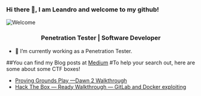 ### Hi there 👋, I am Leandro and welcome to my github!

![Welcome](https://media.giphy.com/media/dT7uXqMj1GKRHhIYkX/giphy.gif)

<h3 align="center">Penetration Tester | Software Developer</h3>

- 🔭 I’m currently working as a Penetration Tester.

##You can find my Blog posts at [Medium](https://itsleandro.medium.com/)
#To help your search out, here are some about some CTF boxes!
* [Proving Grounds Play —Dawn 2 Walkthrough](https://itsleandro.medium.com/proving-grounds-play-dawn-2-walkthrough-e246c70fe876)
* [Hack The Box — Ready Walkthrough — GitLab and Docker exploiting](https://medium.com/devroot/hack-the-box-ready-walkthrough-gitlab-and-docker-exploiting-997db465d3f7)

<!--
**IamLeandrooooo/IamLeandrooooo** is a ✨ _special_ ✨ repository because its `README.md` (this file) appears on your GitHub profile.

Here are some ideas to get you started:

- 🔭 I’m currently working on ...
- 🌱 I’m currently learning ...
- 👯 I’m looking to collaborate on ...
- 🤔 I’m looking for help with ...
- 💬 Ask me about ...
- 📫 How to reach me: ...
- 😄 Pronouns: ...
- ⚡ Fun fact: ...
-->
